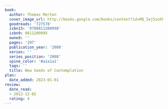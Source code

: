 ```yaml
---
book:
  author: Thomas Merton
  cover_image_url: http://books.google.com/books/content?id=MQ_Iej5soXkC&printsec=frontcover&img=1&zoom=1&edge=curl&source=gbs_api
  goodreads: '727578'
  isbn13: '9780811200998'
  isbn9: 081120099X
  owned: ''
  pages: '297'
  publication_year: '2008'
  series: ''
  series_position: '2008'
  spine_color: '#a1a1a1'
  tags: ''
  title: New Seeds of Contemplation
plan:
  date_added: 2023-01-01
review:
  date_read:
  - 2012-12-02
  rating: 4
---
```

